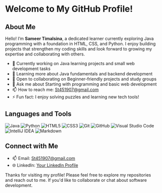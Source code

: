 # Welcome to My GitHub Profile!



## About Me

Hello! I’m **Sameer Timalsina**, a dedicated learner currently exploring Java programming with a foundation in HTML, CSS, and Python. I enjoy building projects that strengthen my coding skills and look forward to growing my expertise and collaborating with others.

- 🔭 Currently working on Java learning projects and small web development tasks
- 🌱 Learning more about Java fundamentals and backend development
- 👯 Open to collaborating on Beginner-friendly projects and study groups
- 💬 Ask me about Starting with programming and basic web development
- 📫 How to reach me: [St451907@gmail.com](mailto:St451907@gmail.com)
- ⚡ Fun fact: I enjoy solving puzzles and learning new tech tools!

## Languages and Tools

![Java](https://img.shields.io/badge/Java-ED8B00?style=for-the-badge&logo=java&logoColor=white)
![Python](https://img.shields.io/badge/Python-3776AB?style=for-the-badge&logo=python&logoColor=white)
![HTML5](https://img.shields.io/badge/HTML5-E34F26?style=for-the-badge&logo=html5&logoColor=white)
![CSS3](https://img.shields.io/badge/CSS3-1572B6?style=for-the-badge&logo=css3&logoColor=white)
![Git](https://img.shields.io/badge/Git-F05032?style=for-the-badge&logo=git&logoColor=white)
![GitHub](https://img.shields.io/badge/GitHub-181717?style=for-the-badge&logo=github&logoColor=white)
![Visual Studio Code](https://img.shields.io/badge/Visual%20Studio%20Code-0078D4?style=for-the-badge&logo=visual-studio-code&logoColor=white)
![IntelliJ IDEA](https://img.shields.io/badge/IntelliJ%20IDEA-000000?style=for-the-badge&logo=intellij-idea&logoColor=white)
![Markdown](https://img.shields.io/badge/Markdown-000000?style=for-the-badge&logo=markdown&logoColor=white)

## Connect with Me

- 📫 Email: [St451907@gmail.com](mailto:St451907@gmail.com)
- 🌐 LinkedIn: [Your LinkedIn Profile](https://www.linkedin.com/in/your-profile-link)

Thanks for visiting my profile! Please feel free to explore my repositories and reach out to me. If you'd like to collaborate or chat about software development.

